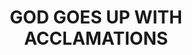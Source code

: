 ---
capo: 0
id: 0
lang: en-us
page: 85-2
step: pre
subtitle: ''
tags: []
title: GOD GOES UP WITH ACCLAMATIONS
---